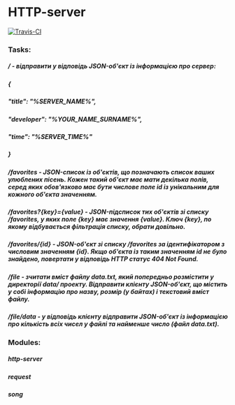 # HTTP-server

[![Travis-CI][travis-badge]][travis-builds]

[travis-badge]: https://travis-ci.org/Valzavator/HTTP-server.svg?branch=master
[travis-builds]: https://travis-ci.org/Valzavator/HTTP-server/builds


### Tasks:
##### / - відправити у відповідь JSON-об'єкт із інформацією про сервер:
##### { 
##### "title": "%SERVER_NAME%",
##### "developer": "%YOUR_NAME_SURNAME%",
##### "time": "%SERVER_TIME%"
##### }
##### /favorites - JSON-список із об'єктів, що позначають список ваших улюблених пісень. Кожен такий об'єкт має мати декілька полів, серед яких обов'язково має бути числове поле id із унікальним для кожного об'єкта значенням.
##### /favorites?{key}={value} - JSON-підсписок тих об'єктів зі списку /favorites, у яких поле {key} має значення {value}. Ключ {key}, по якому відбувається фільтрація списку, обрати довільно.
##### /favorites/{id} - JSON-об'єкт зі списку /favorites за ідентифікатором з числовим значенням {id}. Якщо об'єкта із таким значенням id не було знайдено, повертати у відповідь HTTP статус 404 Not Found.
##### /file - зчитати вміст файлу data.txt, який попередньо розмістити у директорії data/ проекту. Відправити клієнту JSON-об'єкт, що містить у собі інформацію про назву, розмір (у байтах) і текстовий вміст файлу.
##### /file/data - у відповідь клієнту відправити JSON-об'єкт із інформацією про кількість всіх чисел у файлі та найменше число (файл data.txt).

### Modules:

##### http-server
##### request
##### song

